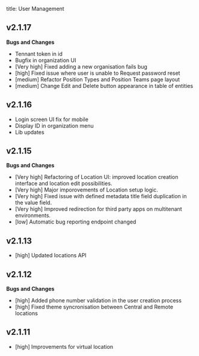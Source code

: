 title: User Management

## v2.1.17

**Bugs and Changes**

- Tennant token in id
- Bugfix in organization UI
- [Very high] Fixed adding a new organisation fails bug
- [high] Fixed issue where user is unable to Request password reset
- [medium] Refactor Position Types and Position Teams page layout
- [medium] Change Edit and Delete button appearance in table of entities

## v2.1.16

- Login screen UI fix for mobile
- Display ID in organization menu
- Lib updates

## v2.1.15

**Bugs and Changes**

- [Very high] Refactoring of Location UI: improved location creation interface and location edit possibilities.
- [Very high] Major imporovements of Location setup logic.
- [Very high] Fixed issue with defined metadata title field duplication in the value field.
- [Very high] Improved redirection for third party apps on multitenant environments.
- [low] Automatic bug reporting endpoint changed


## v2.1.13

- [high] Updated locations API 

## v2.1.12

**Bugs and Changes**

- [high] Added phone number validation in the user creation process
- [high] Fixed theme syncronisation between Central and Remote locations


## v2.1.11

- [high] Improvements for virtual location

